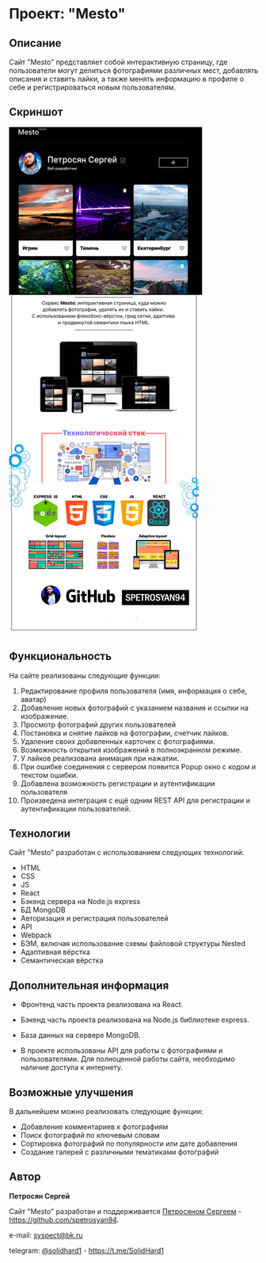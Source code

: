 # Проект: "Mesto"

## Описание

Сайт "Mesto" представляет собой интерактивную страницу, где пользователи могут делиться фотографиями различных мест, добавлять описания и ставить лайки, а также менять информацию в профиле о себе и регистрироваться новым пользователям.

## Скриншот

![Desktop screenshot](./frontend/screenshot/mesto-1.jpg)

## Функциональность

На сайте реализованы следующие функции:

1. Редактирование профиля пользователя (имя, информация о себе, аватар)
2. Добавление новых фотографий с указанием названия и ссылки на изображение.
3. Просмотр фотографий других пользователей
4. Постановка и снятие лайков на фотографии, счетчик лайков.
5. Удаление своих добавленных карточек с фотографиями.
6. Возможность открытия изображений в полноэкранном режиме.
7. У лайков реализована анимация при нажатии.
8. При ошибке соединения с сервером появится Popup окно с кодом и текстом ошибки.
9. Добавлена возможность регистрации и аутентификации пользователя
10. Произведена интеграция с ещё одним REST API для регистрации и аутентификации пользователей.

## Технологии

Сайт "Mesto" разработан с использованием следующих технологий:

- HTML
- CSS
- JS
- React
- Бэкенд сервера на Node.js express
- БД MongoDB
- Авторизация и регистрация пользователей
- API
- Webpack
- БЭМ, включая использование схемы файловой структуры Nested
- Адаптивная вёрстка
- Семантическая вёрстка


## Дополнительная информация

- Фронтенд часть проекта реализована на React.

- Бэкенд часть проекта реализована на Node.js библиотеке express.

- База данных на сервере MongoDB.

- В проекте использованы API для работы с фотографиями и пользователями. Для полноценной работы сайта, необходимо наличие доступа к интернету.

<!-- - Ссылка на проект: [https://mesto.petrosyan.nomoredomainsmonster.ru](https://mesto.petrosyan.nomoredomainsmonster.ru) -->

<!-- - [Ссылка на макет в Figma](https://www.figma.com/file/2cn9N9jSkmxD84oJik7xL7/JavaScript.-Sprint-4?type=design&node-id=0-1&mode=design&t=GLKrvOxwA5loCYtx-0) -->

## Возможные улучшения

В дальнейшем можно реализовать следующие функции:

- Добавление комментариев к фотографиям
- Поиск фотографий по ключевым словам
- Сортировка фотографий по популярности или дате добавления
- Создание галерей с различными тематиками фотографий

## Автор

**Петросян Сергей**

Сайт "Mesto" разработан и поддерживается [Петросяном Сергеем](https://github.com/spetrosyan94) - https://github.com/spetrosyan94.

e-mail: [syspect@bk.ru](mailto:syspect@bk.ru)

telegram: [@solidhard1](https://t.me/SolidHard1) - https://t.me/SolidHard1
